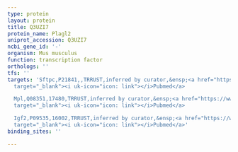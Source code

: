 ```yaml
---
type: protein
layout: protein
title: Q3UZI7
protein_name: Plagl2
uniprot_accession: Q3UZI7
ncbi_gene_id: '-'
organism: Mus musculus
function: transcription factor
orthologs: ''
tfs: ''
targets: 'Sftpc,P21841,,TRRUST,inferred by curator,&ensp;<a href="https://www.ncbi.nlm.nih.gov/pubmed/?term=17618602%5Buid%5D+OR+29087512%5Buid%5D"
  target="_blank"><i uk-icon="icon: link"></i>Pubmed</a>

  Mpl,Q08351,17480,TRRUST,inferred by curator,&ensp;<a href="https://www.ncbi.nlm.nih.gov/pubmed/?term=29087512%5Buid%5D+OR+21263445%5Buid%5D"
  target="_blank"><i uk-icon="icon: link"></i>Pubmed</a>

  Igf2,P09535,16002,TRRUST,inferred by curator,&ensp;<a href="https://www.ncbi.nlm.nih.gov/pubmed/?term=29087512%5Buid%5D+OR+11888928%5Buid%5D"
  target="_blank"><i uk-icon="icon: link"></i>Pubmed</a>'
binding_sites: ''

---
```

